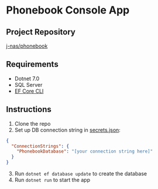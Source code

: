 # Phonebook Console App

## Project Repository
[j-nas/phonebook](https://github.com/j-nas/phonebook)

## Requirements
- Dotnet 7.0
- SQL Server
- [EF Core CLI](https://docs.microsoft.com/en-us/ef/core/miscellaneous/cli/dotnet)

## Instructions

1. Clone the repo
2. Set up DB connection string in [secrets.json](https://learn.microsoft.com/en-us/aspnet/core/security/app-secrets?view=aspnetcore-7.0&tabs=linux):
```json
{
  "ConnectionStrings": {
    "PhonebookDatabase": "[your connection string here]"
  }
}
```
3. Run `dotnet ef database update` to create the database
4. Run `dotnet run` to start the app